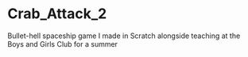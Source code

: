 # Crab_Attack_2
Bullet-hell spaceship game I made in Scratch alongside teaching at the Boys and Girls Club for a summer
